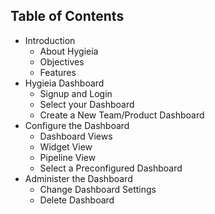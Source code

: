 
Table of Contents
-----------------
- Introduction
  - About Hygieia
  - Objectives
  - Features
- Hygieia Dashboard
  - Signup and Login
  - Select your Dashboard
  - Create a New Team/Product Dashboard
- Configure the Dashboard
  - Dashboard Views
  - Widget View
  - Pipeline View
  - Select a Preconfigured Dashboard
- Administer the Dashboard
  - Change Dashboard Settings
  - Delete Dashboard
